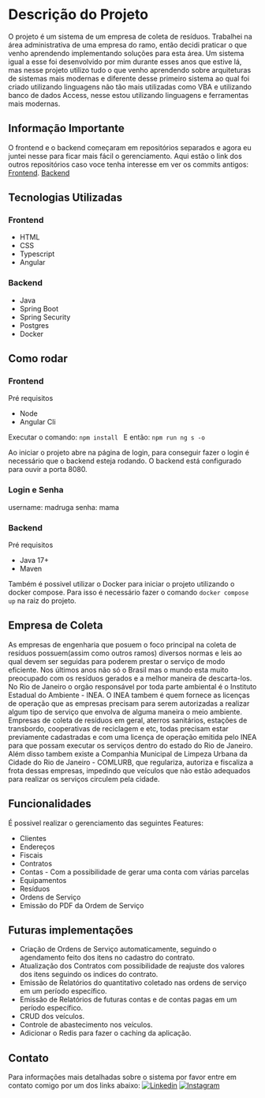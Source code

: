 # Descrição do Projeto

O projeto é um sistema de um empresa de coleta de resíduos. Trabalhei na área administrativa de uma empresa do ramo, então decidi praticar o que venho aprendendo implementando soluções para esta área.
Um sistema igual a esse foi desenvolvido por mim durante esses anos que estive lá, mas nesse projeto utilizo tudo o que venho aprendendo sobre arquiteturas de sistemas mais modernas e diferente desse primeiro sistema ao qual foi criado utilizando linguagens não tão mais utilizadas como VBA e utilizando banco de dados Access, nesse estou utilizando linguagens e ferramentas mais modernas.

## Informação Importante

O frontend e o backend começaram em repositórios separados e agora eu juntei nesse para ficar mais fácil o gerenciamento.
Aqui estão o link dos outros repositórios caso voce tenha interesse em ver os commits antigos:
[Frontend](https://github.com/victor-vilar/api-springboot-frontend-angular-pa).
[Backend](https://github.com/victor-vilar/api-springboot-pa)


## Tecnologias Utilizadas

### Frontend

- HTML
- CSS
- Typescript
- Angular

### Backend

- Java
- Spring Boot
- Spring Security
- Postgres
- Docker
 

## Como rodar

### Frontend
Pré requisitos
- Node
- Angular Cli

Executar o comando:
`npm install `
E então:
`npm run ng s -o`

Ao iniciar o projeto abre na página de login, para conseguir fazer o login é necessário que o backend esteja rodando. O backend está configurado para ouvir a porta 8080.

### Login e Senha
username: madruga
senha: mama

### Backend
Pré requisitos
- Java 17+
- Maven


Também é possivel utilizar o Docker para iniciar o projeto utilizando o docker compose. Para isso é necessário fazer o comando `docker compose up` na raiz do projeto.

## Empresa de Coleta

As empresas de engenharia que posuem o foco principal na coleta de resíduos possuem(assim como outros ramos) diversos normas e leis ao qual devem ser seguidas para poderem prestar o serviço de modo eficiente. 
Nos últimos anos não só o Brasil mas o mundo esta muito preocupado com os resíduos gerados e a melhor maneira de descarta-los. No Rio de Janeiro o orgão responsável por toda parte ambiental é o Instituto Estadual do Ambiente - INEA. O INEA tambem é quem fornece as licenças de operação que as empresas precisam para serem autorizadas a realizar algum tipo de serviço que envolva de alguma maneira o meio ambiente. Empresas de coleta de resíduos em geral, aterros sanitários, estações de transbordo, cooperativas de reciclagem e etc, todas precisam estar previamente cadastradas e com uma licença de operação emitida pelo INEA para que possam executar os serviços dentro do estado do Rio de Janeiro.
Além disso tambem existe a Companhia Municipal de Limpeza Urbana da Cidade do Rio de Janeiro - COMLURB, que regulariza, autoriza e fiscaliza a frota dessas empresas, impedindo que veículos que não estão adequados para realizar os serviços circulem pela cidade.



## Funcionalidades

É possivel realizar o gerenciamento das seguintes Features:
- Clientes
- Endereços
- Fiscais
- Contratos
- Contas - Com a possibilidade de gerar uma conta com várias parcelas
- Equipamentos
- Resíduos
- Ordens de Serviço
- Emissão do PDF da Ordem de Serviço

## Futuras implementações

- Criação de Ordens de Serviço automaticamente, seguindo o agendamento feito dos itens no cadastro do contrato.
- Atualização dos Contratos com possibilidade de reajuste dos valores dos itens seguindo os indices do contrato.
- Emissão de Relatórios do quantitativo coletado nas ordens de serviço em um período específico.
- Emissão de Relatórios de futuras contas e de contas pagas em um período específico.
- CRUD dos veículos.
- Controle de abastecimento nos veículos.
- Adicionar o Redis para fazer o caching da aplicação.
  
## Contato
Para informações mais detalhadas sobre o sistema por favor entre em contato comigo por um dos links abaixo:
[![Linkedin](https://img.shields.io/badge/LinkedIn-0077B5?style=for-the-badge&logo=linkedin&logoColor=white)](https://www.linkedin.com/in/victor-vilar01/)  [![Instagram](https://img.shields.io/badge/Instagram-E4405F?style=for-the-badge&logo=instagram&logoColor=white)](https://www.instagram.com/victorvilar01/)
